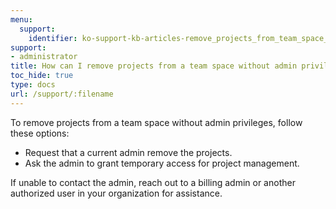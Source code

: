 ```yaml
---
menu:
  support:
    identifier: ko-support-kb-articles-remove_projects_from_team_space_without_admin_privileges
support:
- administrator
title: How can I remove projects from a team space without admin privileges?
toc_hide: true
type: docs
url: /support/:filename
---
```


To remove projects from a team space without admin privileges, follow these options:

- Request that a current admin remove the projects.
- Ask the admin to grant temporary access for project management.

If unable to contact the admin, reach out to a billing admin or another authorized user in your organization for assistance.